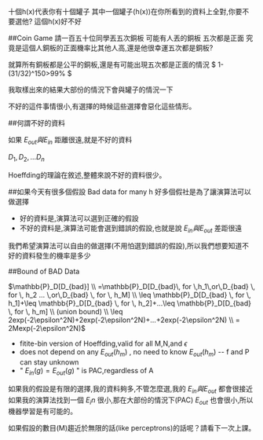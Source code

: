 十個h(x)代表你有十個罐子
其中一個罐子(h(x))在你所看到的資料上全對,你要不要選他?
這個h(x)好不好

##Coin Game
請一百五十位同學丟五次銅板
可能有人丟的銅板 五次都是正面
究竟是這個人銅板的正面機率比其他人高,還是他很幸運五次都是銅板?

就算所有銅板都是公平的銅板,還是有可能出現五次都是正面的情況
$ 1-(31/32)^150>99\% $

我取樣出來的結果大部份的情況下會與罐子的情況一下

不好的這件事情很小,有選擇的時候這些選擇會惡化這些情形。


##何謂不好的資料

如果 $E_{out}與E_{in}$ 距離很遠,就是不好的資料

$D_1,D_2,...D_n$


Hoeffding的理論在敘述,整體來說不好的資料很少。

##如果今天有很多個假設
Bad data for many h
好多個假社是為了讓演算法可以做選擇

* 好的資料是,演算法可以選到正確的假設
* 不好的資料是,演算法可能會選到錯誤的假設,也就是說 $E_{in}與E_{out}$ 差距很遠

我們希望演算法可以自由的做選擇(不用怕選到錯誤的假設),所以我們想要知道不好的資料發生的機率是多少

##Bound of BAD Data

$\mathbb{P}_D[D_{bad}] \\
=\mathbb{P}_D[D_{bad}\, for \,h_1\,or\,D_{bad} \, for \, h_2 ... \,or\,D_{bad} \, for \, h_M] \\
\leq \mathbb{P}_D[D_{bad} \, for \, h_1]+\leq \mathbb{P}_D[D_{bad} \, for \, h_2]+...\leq \mathbb{P}_D[D_{bad} \, for \, h_m] \\
(union bound) \\
\leq 2exp(-2\epsilon^2N)+2exp(-2\epsilon^2N)+...+2exp(-2\epsilon^2N) \\
= 2Mexp(-2\epsilon^2N)$

* fitite-bin version of Hoeffding,valid for all M,N,and $\epsilon$
* does not depend on any $E_{out}(h_m)$ , no need to know $E_{out}(h_m)$ -- f and P can stay unknown
* " $E_{in}(g)=E_{out}(g)$ " is PAC,regardless of A


如果我的假設是有限的選擇,我的資料夠多,不管怎麼選,我的 $E_{in}與E_{out}$ 都會很接近
如果我的演算法找到一個 $E_in$ 很小,那在大部份的情況下(PAC) $E_{out}$ 也會很小,所以機器學習是有可能的。

如果假設的數目(M)趨近於無限的話(like perceptrons)的話呢？請看下一次上課。